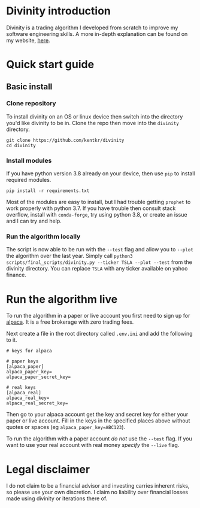 # Divinity introduction

Divinity is a trading algorithm I developed from scratch to improve my software engineering skills. A more in-depth explanation can be found on my website, [here](https://kentkr.github.io/Divinity-introduction/). 

# Quick start guide

## Basic install 

### Clone repository

To install divinity on an OS or linux device then switch into the directory you'd like divinity to be in. Clone the repo then move into the `divinity` directory.

```
git clone https://github.com/kentkr/divinity
cd divinity
```

### Install modules

If you have python version 3.8 already on your device, then use `pip` to install required modules. 

```
pip install -r requirements.txt
```
Most of the modules are easy to install, but I had trouble getting `prophet` to work properly with python 3.7. If you have trouble then consult stack overflow, install with `conda-forge`, try using python 3.8, or create an issue and I can try and help.  

### Run the algorithm locally

The script is now able to be run with the `--test` flag and allow you to `--plot` the algorithm over the last year. Simply call `python3 scripts/final_scripts/divinity.py --ticker TSLA --plot --test` from the divinity directory. You can replace `TSLA` with any ticker available on yahoo finance.

# Run the algorithm live

To run the algorithm in a paper or live account you first need to sign up for [alpaca](https://alpaca.markets/). It is a free brokerage with zero trading fees.

Next create a file in the root directory called `.env.ini` and add the following to it.

```
# keys for alpaca

# paper keys
[alpaca_paper]
alpaca_paper_key=
alpaca_paper_secret_key=

# real keys
[alpaca_real]
alpaca_real_key=
alpaca_real_secret_key=

```

Then go to your alpaca account get the key and secret key for either your paper or live account. Fill in the keys in the specified places above without quotes or spaces (eg `alpaca_paper_key=ABC123`).

To run the algorithm with a paper account *do not* use the `--test` flag. If you want to use your real account with real money *specify* the `--live` flag.

# Legal disclaimer

I do not claim to be a financial advisor and investing carries inherent risks, so please use your own discretion. I claim no liability over financial losses made using divinity or iterations there of. 

